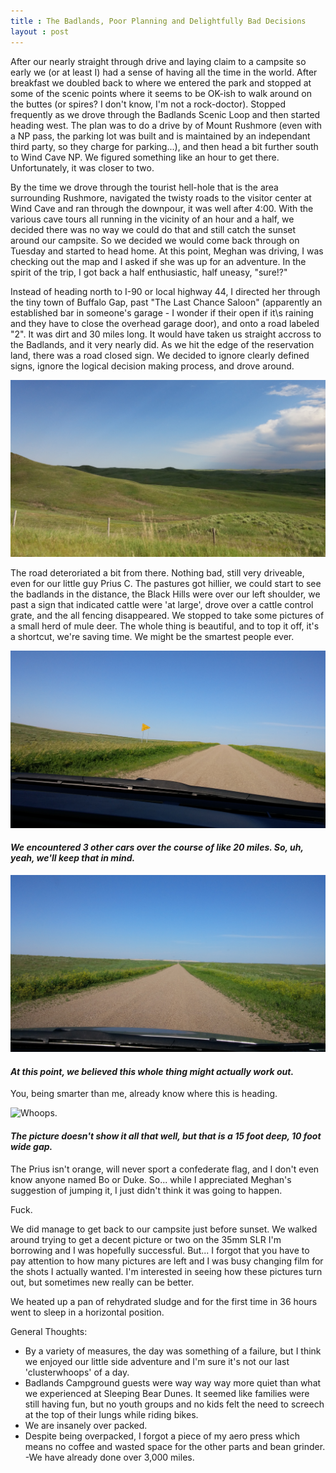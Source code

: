 ```yaml
---
title : The Badlands, Poor Planning and Delightfully Bad Decisions
layout : post
---
```


After our nearly straight through drive and laying claim to a campsite so early we (or at least I) had a sense of having all the time in the world.  After breakfast we doubled back to where we entered the park and stopped at some of the scenic points where it seems to be OK-ish to walk around on the buttes (or spires?  I don't know, I\'m not a rock-doctor).  Stopped frequently as we drove through the Badlands Scenic Loop and then started heading west.  The plan was to do a drive by of Mount Rushmore (even with a NP pass, the parking lot was built and is maintained by an independant third party, so they charge for parking...), and then head a bit further south to Wind Cave NP.  We figured something like an hour to get there.  Unfortunately, it was closer to two.  

By the time we drove through the tourist hell-hole that is the area surrounding Rushmore, navigated the twisty roads to the visitor center at Wind Cave and ran through the downpour, it was well after 4:00.  With the various cave tours all running in the vicinity of an hour and a half, we decided there was no way we could do that and still catch the sunset around our campsite.  So we decided we would come back through on Tuesday and started to head home.  At this point, Meghan was driving, I was checking out the map and I asked if she was up for an adventure.  In the spirit of the trip, I got back a half enthusiastic, half uneasy, "sure!?"

Instead of heading north to I-90 or local highway 44, I directed her through the tiny town of Buffalo Gap, past \"The Last Chance Saloon\" (apparently an established bar in someone's garage - I wonder if their open if it\s raining and they have to close the overhead garage door), and onto a road labeled \"2\".  It was dirt and 30 miles long. It would have taken us straight accross to the Badlands, and it very nearly did.  As we hit the edge of the reservation land, there was a road closed sign.  We decided to ignore clearly defined signs, ignore the logical decision making process, and drove around.  

<img src="/assets/xc2015/sdoffthebeatenpath.jpg" class="img-responsive" alt="South Dakota Pastures">

The road deteroriated a bit from there.  Nothing bad, still very driveable, even for our little guy Prius C.  The pastures got hillier, we could start to see the badlands in the distance, the Black Hills were over our left shoulder, we past a sign that indicated cattle were \'at large\', drove over a cattle control grate, and the all fencing disappeared.  We stopped to take some pictures of a small herd of mule deer.  The whole thing is beautiful, and to top it off, it\'s a shortcut, we\'re saving time.  We might be the smartest people ever.

<img src="/assets/xc2015/sdobvioussign.jpg" class="img-responsive" alt="Do not pass">
<h4><div class="small text-center"><em>We encountered 3 other cars over the course of like 20 miles. So, uh, yeah, we'll keep that in mind.</em></div></h4>

<img src="/assets/xc2015/sdgoodbadidea.jpg" class="img-responsive" alt="Reservation Land Badlands in the distance">
<h4><div class="small text-center"><em>At this point, we believed this whole thing might actually work out.</em></div></h4>

You, being smarter than me, already know where this is heading.

<img src="/assets/xc2015/endoftheroad.jpg" class="img-responsive" alt="Whoops.">
<h4><div class="small text-center"><em>The picture doesn't show it all that well, but that is a 15 foot deep, 10 foot wide gap.</em></div></h4>

The Prius isn\'t orange, will never sport a confederate flag, and I don\'t even know anyone named Bo or Duke. So... while I appreciated Meghan\'s suggestion of jumping it, I just didn\'t think it was going to happen.  

Fuck.

We did manage to get back to our campsite just before sunset.  We walked around trying to get a decent picture or two on the 35mm SLR I'm borrowing and I was hopefully successful.  But... I forgot that you have to pay attention to how many pictures are left and I was busy changing film for the shots I actually wanted.  I'm interested in seeing how these pictures turn out, but sometimes new really can be better.

We heated up a pan of rehydrated sludge and for the first time in 36 hours went to sleep in a horizontal position.  

General Thoughts:

- By a variety of measures, the day was something of a failure, but I think we enjoyed our little side adventure and I\'m sure it\'s not our last \'clusterwhoops\' of a day.
- Badlands Campground guests were way way way more quiet than what we experienced at Sleeping Bear Dunes.  It seemed like families were still having fun, but no youth groups and no kids felt the need to screech at the top of their lungs while riding bikes.
- We are insanely over packed.
- Despite being overpacked, I forgot a piece of my aero press which means no coffee and wasted space for the other parts and bean grinder.
-We have already done over 3,000 miles.


